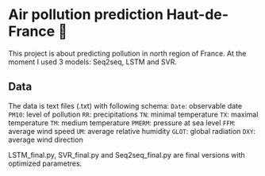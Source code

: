 # Air pollution prediction Haut-de-France :foggy:

This project is about predicting pollution in north region of France. At the moment I used 3 models: Seq2seq, LSTM and SVR.


## Data
The data is text files (.txt) with following schema:
`Date`: observable date
`PM10`: level of pollution
`RR`: precipitations
`TN`: minimal temperature
`TX`: maximal temperature
`TM`: medium temperature
`PMERM`: pressure at sea level
`FFM`: average wind speed
`UM`: average relative humidity
`GLOT`: global radiation
`DXY`: average wind direction

LSTM_final.py, SVR_final.py and Seq2seq_final.py are final versions with optimized parametres.
